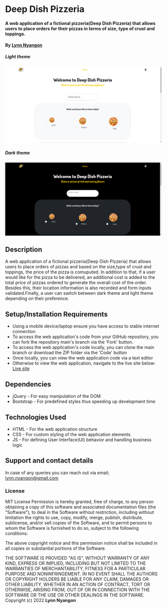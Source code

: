 # Deep Dish Pizzeria
#### A web application of a fictional pizzeria(Deep Dish Pizzeria) that allows users to place orders for their pizzas in terms of size, type of crust and toppings.
#### By **[Lynn Nyangon](https://github.com/AnnaL001)**
##### Light theme
![An image of the web application](./images/webapp.png)
##### Dark theme
![An image of the web application in dark mode](./images/dark-theme-webapp.png)
## Description
A web application of a fictional pizzeria(Deep Dish Pizzeria) that allows users to place orders of pizzas and based on the size,type of crust and toppings, the price of the pizza is comuputed. In addition to that, if a user would like for the pizza to be delivered, an additional cost is added to the total price of pizzas ordered to generate the overall cost of the order. Besides this, their location information is also recorded and form inputs validated.Finally, a user can switch between dark theme and light theme depending on their preference.
## Setup/Installation Requirements
* Using a mobile device/laptop ensure you have access to stable internet connection
* To access the web application's code from your GitHub repository, you can fork the repository main's branch via the 'Fork' button.
* To access the web application's code locally, you can clone the main branch or download the ZIP folder via the 'Code' button
* Once locally, you can view the web application code via a text editor
* Otherwise to view the web application, navigate to the live site below: <br>
  [Live site](https://annal001.github.io/deep-dish-pizzeria/)
## Dependencies
* jQuery - For easy manipulation of the DOM
* Bootstrap - For predefined styles thus speeding up development time
## Technologies Used
* HTML - For the web application structure
* CSS - For custom styling of the web application elements
* JS - For defining User Interface(UI) behavior and handling business logic
## Support and contact details
In case of any queries you can reach out via email; lynn.nyangon@gmail.com
### License
MIT License
Permission is hereby granted, free of charge, to any person obtaining a copy
of this software and associated documentation files (the "Software"), to deal
in the Software without restriction, including without limitation the rights
to use, copy, modify, merge, publish, distribute, sublicense, and/or sell
copies of the Software, and to permit persons to whom the Software is
furnished to do so, subject to the following conditions:

The above copyright notice and this permission notice shall be included in all
copies or substantial portions of the Software.

THE SOFTWARE IS PROVIDED "AS IS", WITHOUT WARRANTY OF ANY KIND, EXPRESS OR
IMPLIED, INCLUDING BUT NOT LIMITED TO THE WARRANTIES OF MERCHANTABILITY,
FITNESS FOR A PARTICULAR PURPOSE AND NONINFRINGEMENT. IN NO EVENT SHALL THE
AUTHORS OR COPYRIGHT HOLDERS BE LIABLE FOR ANY CLAIM, DAMAGES OR OTHER
LIABILITY, WHETHER IN AN ACTION OF CONTRACT, TORT OR OTHERWISE, ARISING FROM,
OUT OF OR IN CONNECTION WITH THE SOFTWARE OR THE USE OR OTHER DEALINGS IN THE
SOFTWARE.<br>
Copyright (c) 2022 **Lynn Nyangon**
